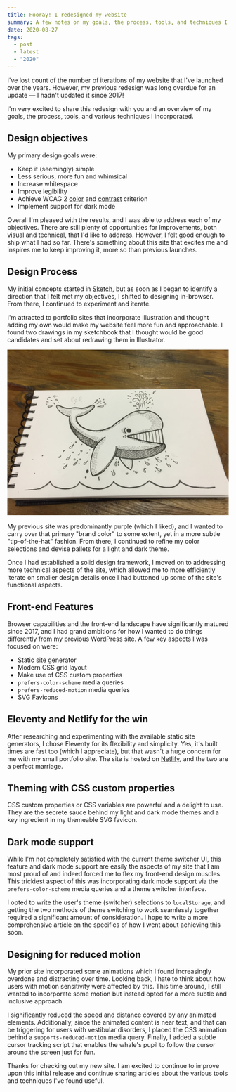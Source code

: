 ```yaml
---
title: Hooray! I redesigned my website
summary: A few notes on my goals, the process, tools, and techniques I used along the way. 
date: 2020-08-27
tags:
  - post
  - latest
  - "2020"
---
```


I've lost count of the number of iterations of my website that I've launched over the years. However, my previous redesign was long overdue for an update — I hadn't updated it since 2017!

I'm very excited to share this redesign with you and an overview of my goals, the process, tools, and various techniques I incorporated.

## Design objectives

My primary design goals were:

- Keep it (seemingly) simple
- Less serious, more fun and whimsical
- Increase whitespace
- Improve legibility
- Achieve WCAG 2 [color](https://www.w3.org/TR/WCAG21/#use-of-color) and [contrast](https://www.w3.org/TR/WCAG21/#contrast-minimum) criterion
- Implement support for dark mode

Overall I'm pleased with the results, and I was able to address each of my objectives. There are still plenty of opportunities for improvements, both visual and technical, that I'd like to address. However, I felt good enough to ship what I had so far. There's something about this site that excites me and inspires me to keep improving it, more so than previous launches.

## Design Process
My initial concepts started in [Sketch](https://www.sketch.com/), but as soon as I began to identify a direction that I felt met my objectives, I shifted to designing in-browser. From there, I continued to experiment and iterate.

I'm attracted to portfolio sites that incorporate illustration and thought adding my own would make my website feel more fun and approachable. I found two drawings in my sketchbook that I thought would be good candidates and set about redrawing them in Illustrator.

![whale sketch](/static/img/posts/whale-sketch.jpg)

My previous site was predominantly purple (which I liked), and I wanted to carry over that primary "brand color" to some extent, yet in a more subtle "tip-of-the-hat" fashion. From there, I continued to refine my color selections and devise pallets for a light and dark theme.

Once I had established a solid design framework, I moved on to addressing more technical aspects of the site, which allowed me to more efficiently iterate on smaller design details once I had buttoned up some of the site's functional aspects.

## Front-end Features
Browser capabilities and the front-end landscape have significantly matured since 2017, and I had grand ambitions for how I wanted to do things differently from my previous WordPress site. A few key aspects I was focused on were:

- Static site generator
- Modern CSS grid layout
- Make use of CSS custom properties
- `prefers-color-scheme` media queries
- `prefers-reduced-motion` media queries
- SVG Favicons

## Eleventy and Netlify for the win
After researching and experimenting with the available static site generators, I chose Eleventy for its flexibility and simplicity. Yes, it's built times are fast too (which I appreciate), but that wasn't a huge concern for me with my small portfolio site. The site is hosted on [Netlify](https://www.netlify.com/), and the two are a perfect marriage.

## Theming with CSS custom properties
CSS custom properties or CSS variables are powerful and a delight to use. They are the secrete sauce behind my light and dark mode themes and a key ingredient in my themeable SVG favicon.

## Dark mode support
While I'm not completely satisfied with the current theme switcher UI, this feature and dark mode support are easily the aspects of my site that I am most proud of and indeed forced me to flex my front-end design muscles. This trickiest aspect of this was incorporating dark mode support via the `prefers-color-scheme` media queries and a theme switcher interface. 

I opted to write the user's theme (switcher) selections to `localStorage`, and getting the two methods of theme switching to work seamlessly together required a significant amount of consideration. I hope to write a more comprehensive article on the specifics of how I went about achieving this soon.

## Designing for reduced motion
My prior site incorporated some animations which I found increasingly overdone and distracting over time. Looking back, I hate to think about how users with motion sensitivity were affected by this. This time around, I still wanted to incorporate some motion but instead opted for a more subtle and inclusive approach.

I significantly reduced the speed and distance covered by any animated elements. Additionally, since the animated content is near text, and that can be triggering for users with vestibular disorders, I placed the CSS animation behind a `supports-reduced-motion` media query. Finally, I added a subtle cursor tracking script that enables the whale's pupil to follow the cursor around the screen just for fun.

Thanks for checking out my new site. I am excited to continue to improve upon this initial release and continue sharing articles about the various tools and techniques I've found useful.